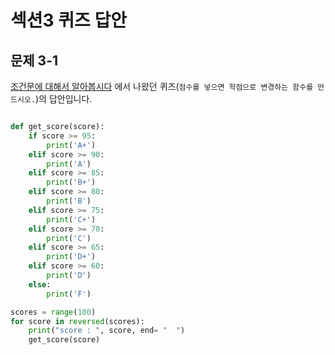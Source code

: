 # 섹션3 퀴즈 답안
## 문제 3-1

[조건문에 대해서 알아봅시다](./1-condition.md#퀴즈-혼자서-해보기) 에서 나왔던 퀴즈(`점수를 넣으면 학점으로 변경하는 함수를 만드시오.`)의 답안입니다.

```python

def get_score(score):
    if score >= 95:
        print('A+')
    elif score >= 90:
        print('A')
    elif score >= 85:
        print('B+')
    elif score >= 80:
        print('B')
    elif score >= 75:
        print('C+')
    elif score >= 70:
        print('C')
    elif score >= 65:
        print('D+')
    elif score >= 60:
        print('D')
    else:
        print('F')

scores = range(100)
for score in reversed(scores):
    print("score : ", score, end= "  ")
    get_score(score)
```
